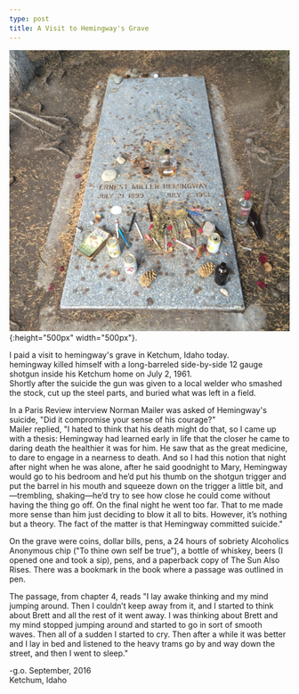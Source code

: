 ```yaml
---
type: post
title: A Visit to Hemingway's Grave
---
```

![Hemingway](/images/hemingway.jpg){:height="500px" width="500px"}.

I paid a visit to hemingway's grave in Ketchum, Idaho today.  
hemingway killed himself with a long-barreled side-by-side 12 gauge shotgun inside his Ketchum home on July 2, 1961.  
Shortly after the suicide the gun was given to a local welder who smashed the stock, cut up the steel parts, and buried what was left in a field.

In a Paris Review interview Norman Mailer was asked of Hemingway's suicide, "Did it compromise your sense of his courage?"  
Mailer replied, "I hated to think that his death might do that, so I came up with a thesis: Hemingway had learned early in life that the closer he came to daring death the healthier it was for him. He saw that as the great medicine, to dare to engage in a nearness to death. And so I had this notion that night after night when he was alone, after he said goodnight to Mary, Hemingway would go to his bedroom and he’d put his thumb on the shotgun trigger and put the barrel in his mouth and squeeze down on the trigger a little bit, and—trembling, shaking—he’d try to see how close he could come without having the thing go off. On the final night he went too far. That to me made more sense than him just deciding to blow it all to bits. However, it’s nothing but a theory. The fact of the matter is that Hemingway committed suicide."

On the grave were coins, dollar bills, pens, a 24 hours of sobriety Alcoholics Anonymous chip ("To thine own self be true"), a bottle of whiskey, beers (I opened one and took a sip), pens, and a paperback copy of The Sun Also Rises. There was a bookmark in the book where a passage was outlined in pen. 

The passage, from chapter 4, reads "I lay awake thinking and my mind jumping around. Then I couldn’t keep away from it, and I started to think about Brett and all the rest of it went away. I was thinking about Brett and my mind stopped jumping around and started to go in sort of smooth waves. Then all of a sudden I started to cry. Then after a while it was better and I lay in bed and listened to the heavy trams go by and way down the street, and then I went to sleep."

-g.o.
September, 2016  
Ketchum, Idaho

